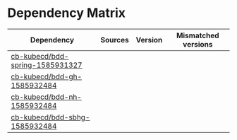 # Dependency Matrix

Dependency | Sources | Version | Mismatched versions
---------- | ------- | ------- | -------------------
[cb-kubecd/bdd-spring-1585931327](https://github.com/cb-kubecd/bdd-spring-1585931327.git) |  | []() | 
[cb-kubecd/bdd-gh-1585932484](https://github.com/cb-kubecd/bdd-gh-1585932484.git) |  | []() | 
[cb-kubecd/bdd-nh-1585932484](https://github.com/cb-kubecd/bdd-nh-1585932484.git) |  | []() | 
[cb-kubecd/bdd-sbhg-1585932484](https://github.com/cb-kubecd/bdd-sbhg-1585932484.git) |  | []() | 
